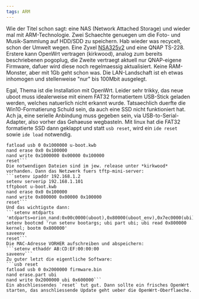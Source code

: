 ```yaml
---
tags: ARM
---
```

Wie der Titel schon sagt: eine NAS (Network Attached Storage) und wieder mal mit ARM-Technologie. Zwei Schaechte genuegen um die Foto- und Musik-Sammlung auf HDD/SDD zu speichern. Hab wieder was recycelt, schon der Umwelt wegen. Eine Zyxel [NSA325v2](https://openwrt.org/toh/hwdata/zyxel/zyxel_nsa325) und eine QNAP TS-228.
Erstere kann OpenWrt vertragen (kirkwood), analog zum bereits beschriebenen pogoplug, die Zweite vertraegt aktuell nur QNAP-eigene Firmware, dafuer wird diese noch regelmaessig aktualisiert. Keine RAM-Monster, aber mit 1Gb geht schon was. Die LAN-Landschaft ist eh etwas inhomogen und stellenweise "nur" bis 100Mbit ausgelegt.

Egal, Thema ist die Installation mit OpenWrt. Leider sehr trikky, das neue uboot muss idealerweise mit einem FAT32 formatiertem USB-Stick geladen werden, welches natuerlich nicht erkannt wurde. Tatsaechlich duerfte die Win10-Formatierung Schuld sein, da auch eine SSD nicht funktioniert hat.
Ach ja, eine serielle Anbindung muss gegeben sein, via USB-to-Serial-Adapter, also vorher das Gehaeuse wegbasteln.
Mit linux hat die FAT32 formatierte SSD dann geklappt und statt `usb reset`, wird ein `ide reset` sowie `ide load` notwendig.
```usb reset
fatload usb 0 0x1000000 u-boot.kwb
nand erase 0x0 0x100000
nand write 0x1000000 0x00000 0x100000
reset```
Die notwendigen Dateien sind im jew. release unter *kirkwood* vorhanden. Dann das Netzwerk fuers tftp-mini-server:
```setenv ipaddr 192.168.1.2
setenv serverip 192.168.1.101
tftpboot u-boot.kwb
nand erase 0x0 0x100000
nand write 0x800000 0x00000 0x100000
reset```
Und das wichtigste dann:
```setenv mtdparts 'mtdparts=orion_nand:0x00c0000(uboot),0x80000(uboot_env),0x7ec0000(ubi)'
setenv bootcmd 'run setenv bootargs; ubi part ubi; ubi read 0x800000 kernel; bootm 0x800000'
saveenv
reset```
Die MAC-Adresse VORHER aufschreiben und abspeichern:
```setenv ethaddr AB:CD:EF:00:00:00
saveenv```
Zu guter letzt die eigentliche Software:
```usb reset
fatload usb 0 0x2000000 firmware.bin
nand erase.part ubi
nand write 0x2000000 ubi 0x600000```
Ein abschliessendes `reset` tut gut. Dann sollte ein frisches OpenWrt starten, das anschliessende Update geht ueber die OpenWrt-Oberflaeche.
